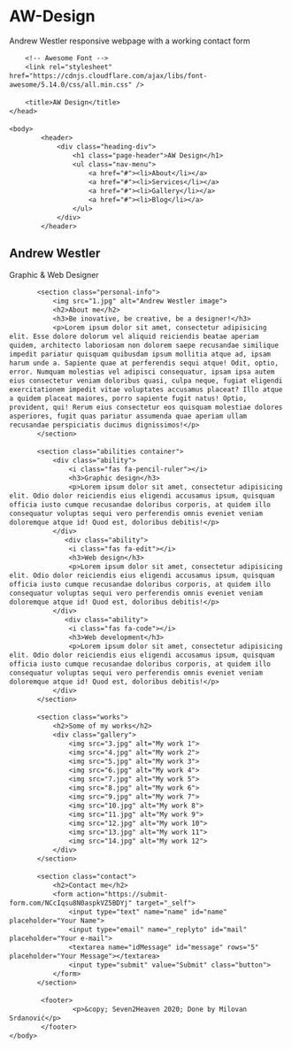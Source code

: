 # AW-Design
Andrew Westler responsive webpage with a working contact form
<!DOCTYPE html>
<html lang="en">
    <head>
        <meta charset="utf-8">
        <meta name="viewport" content="width=device-width", initial-scale="1.0">
        <link href="https://fonts.googleapis.com/css2?family=Calistoga&family=Roboto&display=swap" rel="stylesheet">
        <link rel="stylesheet" href="style.css">
        <link rel="stylesheet" href="media-query.css">
        
        <!-- Awesome Font -->
        <link rel="stylesheet" href="https://cdnjs.cloudflare.com/ajax/libs/font-awesome/5.14.0/css/all.min.css" />
        
        <title>AW Design</title>
    </head>
    
    <body>
            <header>
                <div class="heading-div">
                    <h1 class="page-header">AW Design</h1>
                    <ul class="nav-menu">
                        <a href="#"><li>About</li></a>
                        <a href="#"><li>Services</li></a>
                        <a href="#"><li>Gallery</li></a>
                        <a href="#"><li>Blog</li></a>
                    </ul>
                </div>
            </header>
            
<section class="header-section">
    <h2>Andrew Westler</h2>
    <p>Graphic &amp; Web Designer</p>
</section>
           
           <section class="personal-info">
               <img src="1.jpg" alt="Andrew Westler image">
               <h2>About me</h2>
               <h3>Be inovative, be creative, be a designer!</h3>
               <p>Lorem ipsum dolor sit amet, consectetur adipisicing elit. Esse dolore dolorum vel aliquid reiciendis beatae aperiam quidem, architecto laboriosam non dolorem saepe recusandae similique impedit pariatur quisquam quibusdam ipsum mollitia atque ad, ipsam harum unde a. Sapiente quae at perferendis sequi atque! Odit, optio, error. Numquam molestias vel adipisci consequatur, ipsam ipsa autem eius consectetur veniam doloribus quasi, culpa neque, fugiat eligendi exercitationem impedit vitae voluptates accusamus placeat? Illo atque a quidem placeat maiores, porro sapiente fugit natus! Optio, provident, qui! Rerum eius consectetur eos quisquam molestiae dolores asperiores, fugit quas pariatur assumenda quae aperiam ullam recusandae perspiciatis ducimus dignissimos!</p>
           </section>
           
           <section class="abilities container">
               <div class="ability">
                   <i class="fas fa-pencil-ruler"></i>
                   <h3>Graphic design</h3>
                   <p>Lorem ipsum dolor sit amet, consectetur adipisicing elit. Odio dolor reiciendis eius eligendi accusamus ipsum, quisquam officia iusto cumque recusandae doloribus corporis, at quidem illo consequatur voluptas sequi vero perferendis omnis eveniet veniam doloremque atque id! Quod est, doloribus debitis!</p>
               </div>
                  <div class="ability">
                   <i class="fas fa-edit"></i>
                   <h3>Web design</h3>
                   <p>Lorem ipsum dolor sit amet, consectetur adipisicing elit. Odio dolor reiciendis eius eligendi accusamus ipsum, quisquam officia iusto cumque recusandae doloribus corporis, at quidem illo consequatur voluptas sequi vero perferendis omnis eveniet veniam doloremque atque id! Quod est, doloribus debitis!</p>
               </div>
                  <div class="ability">
                   <i class="fas fa-code"></i>
                   <h3>Web development</h3>
                   <p>Lorem ipsum dolor sit amet, consectetur adipisicing elit. Odio dolor reiciendis eius eligendi accusamus ipsum, quisquam officia iusto cumque recusandae doloribus corporis, at quidem illo consequatur voluptas sequi vero perferendis omnis eveniet veniam doloremque atque id! Quod est, doloribus debitis!</p>
               </div>
           </section>
           
           <section class="works">
               <h2>Some of my works</h2>
               <div class="gallery">
                   <img src="3.jpg" alt="My work 1">
                   <img src="4.jpg" alt="My work 2">
                   <img src="5.jpg" alt="My work 3">
                   <img src="6.jpg" alt="My work 4">
                   <img src="7.jpg" alt="My work 5">
                   <img src="8.jpg" alt="My work 6">
                   <img src="9.jpg" alt="My work 7">
                   <img src="10.jpg" alt="My work 8">
                   <img src="11.jpg" alt="My work 9">
                   <img src="12.jpg" alt="My work 10">
                   <img src="13.jpg" alt="My work 11">
                   <img src="14.jpg" alt="My work 12">
               </div>
           </section>
           
           <section class="contact">
               <h2>Contact me</h2>
               <form action="https://submit-form.com/NCcIqsu8N0aspkVZ5BDYj" target="_self">
                   <input type="text" name="name" id="name" placeholder="Your Name">
                   <input type="email" name="_replyto" id="mail" placeholder="Your e-mail">
                   <textarea name="idMessage" id="message" rows="5" placeholder="Your Message"></textarea>
                   <input type="submit" value="Submit" class="button">
               </form>
           </section>
            
            <footer>
                    <p>&copy; Seven2Heaven 2020; Done by Milovan Srdanović</p>
            </footer>
    </body>
    
</html>
